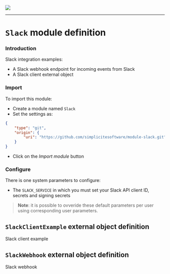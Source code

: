 <!--
 ___ _            _ _    _ _    __
/ __(_)_ __  _ __| (_)__(_) |_ /_/
\__ \ | '  \| '_ \ | / _| |  _/ -_)
|___/_|_|_|_| .__/_|_\__|_|\__\___|
            |_| 
-->
![](https://docs.simplicite.io//logos/logo250.png)
* * *

`Slack` module definition
=========================

### Introduction

Slack integration examples:

- A Slack webhook endpoint for incoming events from Slack
- A Slack client external object

### Import

To import this module:

- Create a module named `Slack`
- Set the settings as:

```json
{
	"type": "git",
	"origin": {
		"uri": "https://github.com/simplicitesoftware/module-slack.git"
	}
}
```

- Click on the _Import module_ button

### Configure

There is one system parameters to configure:

- The `SLACK_SERVICE` in which you must set your Slack API client ID, secrets and signing secrets

> **Note**: it is possible to ovveride these default parameters per user using corresponding user parameters.

`SlackClientExample` external object definition
-----------------------------------------------

Slack client example


`SlackWebhook` external object definition
-----------------------------------------

Slack webhook


